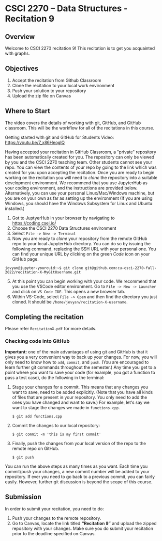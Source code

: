 # CSCI 2270 – Data Structures - Recitation 9
## Overview
Welcome to CSCI 2270 recitation 9! This recitation is to get you acquainted with graphs. 

## Objectives

1. Accept the recitation from Github Classroom
2. Clone the recitation to your local work environment
3. Push your solution to your repository
4. Upload the zip file on Canvas


## Where to Start
The video covers the details of working with git, GitHub, and GitHub classroom. This will be the workflow for all of the recitations in this course. 

Getting started with git and GitHub for Students Video: https://youtu.be/7_x86HeoglQ

Having accepted your recitation in GitHub Classroom, a "private" repository has been automatically created for you. The repository can only be viewed by you and the CSCI 2270 teaching team. Other students cannot see your repo. You can view the contents of your repo by going to the link which was created for you upon accepting the recitation. Once you are ready to begin working on the recitation you will need to *clone* the repository into a suitable development environment. We recommend that you use JupyterHub as your coding environment, and the instructions are provided below. Alternatively, you can use your personal Linux/Mac/Windows machine, but you are on your own as far as setting up the environment (If you are using Windows, you should have the Windows Subsystem for Linux and Ubuntu installed.)

1. Got to JuptyerHub in your browser by navigating to https://coding.csel.io/
2. Choose the CSCI 2270 Data Structures environment
3. Select `File -> New -> Terminal`
4. Now you are ready to *clone* your repository from the remote GitHub repo to your local JupyterHub directory. You can do so by issuing the following command, replacing the SSH URL with your personal one. You can find your unique URL by clicking on the green *Code* icon on your GitHub page.  
```console
jovyan@jupyter-yourcuid:~$ git clone git@github.com:cu-csci-2270-fall-2022/recitation-X-MyGitUsername.git
```
5. At this point you can begin working with your code. We recommend that you use the VSCode editor environment. Go to `File -> New -> Launcher` and click on `VS Code IDE`. This opens a new browser tab.
6. Within VS-Code, select `File -> Open` and then find the directory you just cloned. It should be `/home/jovyan/recitation-X-username`.

## Completing the recitation
Please refer `RecitationX.pdf` for more details.

### Checking code into GitHub
**Important:** one of the main advantages of using git and GitHub is that it gives you a very convenient way to back up your changes. For now, you will only need to know how to `add`, `commit`, and `push`.  (You are encouraged to learn further git commands throughout the semester.) Any time you get to a point where you want to save your code (for example, you got a function to pass a test case), do the following in the terminal:
1. Stage your changes for a commit. This means that any changes you want to save, need to be added explicitly. (Note that you have all kinds of files that are present in your repository. You only need to add the ones you have changed and want to save.) For example, let's say we want to stage the changes we made in `functions.cpp`. 
    ```console
    $ git add functions.cpp
    ```
2. Commit the changes to our local repository:
    ```console
    $ git commit -m 'this is my first commit'
    ```
3. Finally, push the changes from your local version of the repo to the remote repo on GitHub. 
    ```console
    $ git push
    ```
You can run the above steps as many times as you want. Each time you commit/push your changes, a new commit number will be added to your repository. If ever you need to go back to a previous commit, you can fairly easily. However, further git discussion is beyond the scope of this course.

## Submission
In order to submit your recitation, you need to do:

1. Push your changes to the remote repository.
2. Go to Canvas, locate the link titled **“Recitation 9”** and upload the zipped repository with your changes. Make sure you do submit your recitation prior to the deadline specified on Canvas.

